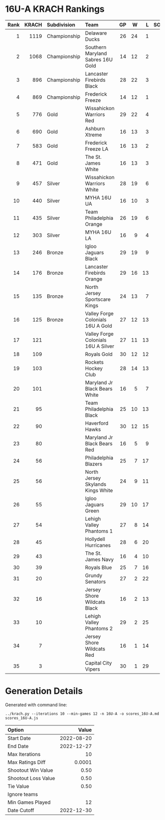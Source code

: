 # 16U-A KRACH Rankings
Rank|KRACH|Subdivision|Team|GP|W|L|SOW|SOL|T|SoS
---:|---:|:---|:---|---:|---:|---:|---:|---:|---:|---:
1|1119|Championship|Delaware Ducks|26|24|1|1|0|0|161
2|1068|Championship|Southern Maryland Sabres 16U Gold|14|12|2|0|0|0|315
3|896|Championship|Lancaster Firebirds Black|28|22|3|3|0|0|294
4|869|Championship|Frederick Freeze|14|12|1|1|0|0|187
5|776|Gold|Wissahickon Warriors Red|29|22|4|1|2|0|299
6|690|Gold|Ashburn Xtreme|16|13|3|0|0|0|249
7|583|Gold|Frederick Freeze LA|16|13|2|0|1|0|181
8|471|Gold|The St. James White|16|13|3|0|0|0|133
9|457|Silver|Wissahickon Warriors White|28|19|6|1|2|0|271
10|440|Silver|MYHA 16U UA|16|10|3|1|2|0|312
11|435|Silver|Team Philadelphia Orange|26|19|6|1|0|0|212
12|303|Silver|MYHA 16U LA|16|9|4|2|1|0|289
13|246|Bronze|Igloo Jaguars Black|29|19|9|0|1|0|236
14|176|Bronze|Lancaster Firebirds Orange|29|16|13|0|0|0|284
15|135|Bronze|North Jersey Sportscare Kings|24|13|7|2|2|0|163
16|125|Bronze|Valley Forge Colonials 16U A Gold|27|12|13|0|2|0|334
17|121||Valley Forge Colonials 16U A Silver|27|11|13|1|2|0|307
18|109||Royals Gold|30|12|12|4|2|0|232
19|103||Rockets Hockey Club|28|14|13|1|0|0|204
20|101||Maryland Jr Black Bears White|16|5|7|3|1|0|273
21|95||Team Philadelphia Black|25|10|13|0|2|0|263
22|90||Haverford Hawks|30|12|15|2|1|0|260
23|80||Maryland Jr Black Bears Red|16|5|9|1|1|0|421
24|56||Philadelphia Blazers|25|7|17|0|1|0|314
25|56||North Jersey Skylands Kings White|24|9|11|2|2|0|133
26|55||Igloo Jaguars Green|29|10|17|1|1|0|213
27|54||Lehigh Valley Phantoms 1|27|8|14|3|2|0|234
28|45||Hollydell Hurricanes|28|6|20|2|0|0|344
29|43||The St. James Navy|16|4|10|1|1|0|246
30|39||Royals Blue|25|7|16|1|1|0|264
31|20||Grundy Senators|27|2|22|0|3|0|365
32|16||Jersey Shore Wildcats Black|16|2|13|0|1|0|162
33|10||Lehigh Valley Phantoms 2|29|2|25|1|1|0|289
34|7||Jersey Shore Wildcats Red|16|1|14|1|0|0|188
35|3||Capital City Vipers|30|1|29|0|0|0|277
# Generation Details

Generated with command line:
```
../krach.py --iterations 10 --min-games 12 -n 16U-A -o scores_16U-A.md scores_16U-A.js
```

| Option | Value |
| :----- | ----: |
| Start Date | 2022-08-20 |
| End Date | 2022-12-27 |
| Max Iterations | 10 |
| Max Ratings Diff | 0.0001 |
| Shootout Win Value | 0.50 |
| Shootout Loss Value | 0.50 |
| Tie Value | 0.50 |
| Ignore teams |  |
| Min Games Played | 12 |
| Date Cutoff | 2022-12-30 |

